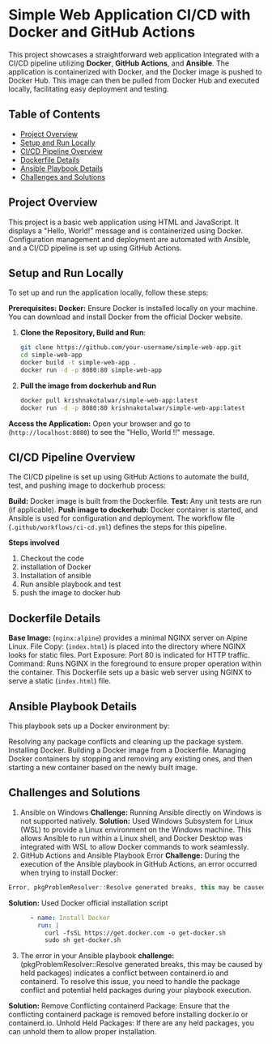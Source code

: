 # Simple Web Application CI/CD with Docker and GitHub Actions

This project showcases a straightforward web application integrated with a CI/CD pipeline utilizing **Docker**, **GitHub Actions**, and **Ansible**. The application is containerized with Docker, and the Docker image is pushed to Docker Hub. This image can then be pulled from Docker Hub and executed locally, facilitating easy deployment and testing.

## Table of Contents
- [Project Overview](#project-overview)
- [Setup and Run Locally](#setup-and-run-locally)
- [CI/CD Pipeline Overview](#ci-cd-pipeline-overview)
- [Dockerfile Details](#dockerfile-details)
- [Ansible Playbook Details](#ansible-playbook-details)
- [Challenges and Solutions](#challenges-and-solutions)

## Project Overview
This project is a basic web application using HTML and JavaScript. It displays a "Hello, World!" message and is containerized using Docker. Configuration management and deployment are automated with Ansible, and a CI/CD pipeline is set up using GitHub Actions.

## Setup and Run Locally
To set up and run the application locally, follow these steps: 

**Prerequisites:**
**Docker:** Ensure Docker is installed locally on your machine. You can download and install Docker from the official Docker website.

1. **Clone the Repository, Build and Run**:
   ```bash
   git clone https://github.com/your-username/simple-web-app.git
   cd simple-web-app
   docker build -t simple-web-app .
   docker run -d -p 8080:80 simple-web-app
   ```
2. **Pull the image from dockerhub and Run**
   ```bash
   docker pull krishnakotalwar/simple-web-app:latest
   docker run -d -p 8080:80 krishnakotalwar/simple-web-app:latest
   ```

**Access the Application:** Open your browser and go to (`http://localhost:8080`) to see the "Hello, World !!" message.

## CI/CD Pipeline Overview
The CI/CD pipeline is set up using GitHub Actions to automate the build, test, and pushing image to dockerhub process:

**Build:** Docker image is built from the Dockerfile.
**Test:** Any unit tests are run (if applicable).
**Push image to dockerhub:** Docker container is started, and Ansible is used for configuration and deployment.
The workflow file (`.github/workflows/ci-cd.yml`) defines the steps for this pipeline.

**Steps involved** 
1. Checkout the code
2. installation of Docker
3. Installation of ansible
4. Run ansible playbook and test
5. push the image to docker hub

## Dockerfile Details

**Base Image:** (`nginx:alpine`) provides a minimal NGINX server on Alpine Linux.
File Copy: (`index.html`) is placed into the directory where NGINX looks for static files.
Port Exposure: Port 80 is indicated for HTTP traffic.
Command: Runs NGINX in the foreground to ensure proper operation within the container.
This Dockerfile sets up a basic web server using NGINX to serve a static (`index.html`) file.

## Ansible Playbook Details

This playbook sets up a Docker environment by:

Resolving any package conflicts and cleaning up the package system.
Installing Docker.
Building a Docker image from a Dockerfile.
Managing Docker containers by stopping and removing any existing ones, and then starting a new container based on the newly built image.

## Challenges and Solutions

1. Ansible on Windows
**Challenge:** Running Ansible directly on Windows is not supported natively.
**Solution:** Used Windows Subsystem for Linux (WSL) to provide a Linux environment on the Windows machine. This allows Ansible to run within a Linux shell, and Docker Desktop was integrated with WSL to allow Docker commands to work seamlessly.
2. GitHub Actions and Ansible Playbook Error
**Challenge:** During the execution of the Ansible playbook in GitHub Actions, an error occurred when trying to install Docker:
```kotlin
Error, pkgProblemResolver::Resolve generated breaks, this may be caused by held packages.
```
**Solution:** Used Docker official installation script
```yml
      - name: Install Docker
        run: |
          curl -fsSL https://get.docker.com -o get-docker.sh
          sudo sh get-docker.sh
```
3. The error in your Ansible playbook
**challenge:** (pkgProblemResolver::Resolve generated breaks, this may be caused by held packages) indicates a conflict between containerd.io and containerd. To resolve this issue, you need to handle the package conflict and potential held packages during your playbook execution.

**Solution:**
Remove Conflicting containerd Package: Ensure that the conflicting containerd package is removed before installing docker.io or containerd.io.
Unhold Held Packages: If there are any held packages, you can unhold them to allow proper installation.

